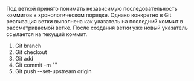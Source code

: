 Под веткой принято понимать независимую последовательность коммитов в хронологическом порядке. 
Однако конкретно в Git реализация ветки выполнена как указатель на последний коммит в рассматриваемой ветке. 
После создания ветки уже новый указатель ссылается на текущий коммит.
1. Git branch
2. Git checkout
3. Git add
4. Git commit -m ""
5. Git push --set-upstream origin